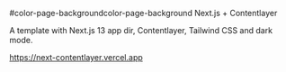#color-page-backgroundcolor-page-background Next.js + Contentlayer

A template with Next.js 13 app dir, Contentlayer, Tailwind CSS and dark mode.

https://next-contentlayer.vercel.app


